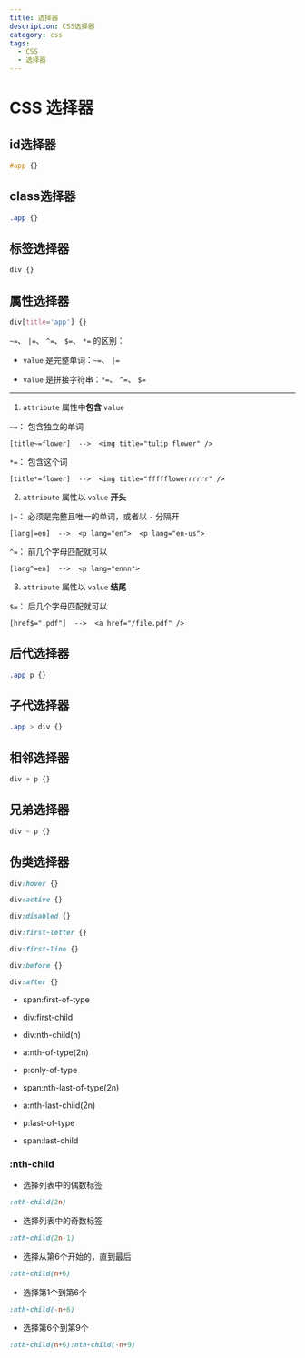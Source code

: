 ```yaml
---
title: 选择器
description: CSS选择器
category: css
tags:
  - CSS
  - 选择器
---
```


<script setup>
import NthChild from './components/NthChild.vue'
import TypeChild from './components/TypeChild.vue'
</script>

# CSS 选择器

## id选择器

```css
#app {}
```

## class选择器

```css
.app {}
```

## 标签选择器

```css
div {}
```

## 属性选择器

```css
div[title='app'] {}
```

`~=`、 `|=`、 `^=`、 `$=`、 `*=` 的区别：

- `value` 是完整单词：`~=`、 `|=`

- `value` 是拼接字符串：`*=`、 `^=`、 `$=`

---

1. `attribute` 属性中**包含** `value`

`~=`： 包含独立的单词

```
[title~=flower]  -->  <img title="tulip flower" />
```

`*=`： 包含这个词

```
[title*=flower]  -->  <img title="ffffflowerrrrrr" />
```

2. `attribute` 属性以 `value` **开头**

`|=`： 必须是完整且唯一的单词，或者以 `-` 分隔开

```
[lang|=en]  -->  <p lang="en">  <p lang="en-us">
```

`^=`： 前几个字母匹配就可以

```
[lang^=en]  -->  <p lang="ennn">
```

3. `attribute` 属性以 `value` **结尾**

`$=`： 后几个字母匹配就可以

```
[href$=".pdf"]  -->  <a href="/file.pdf" />
```

## 后代选择器

```css
.app p {}
```

## 子代选择器

```css
.app > div {}
```

## 相邻选择器

```css
div + p {}
```

## 兄弟选择器

```css
div ~ p {}
```

## 伪类选择器

```css
div:hover {}

div:active {}

div:disabled {}

div:first-letter {}

div:first-line {}

div:before {}

div:after {}
```

- span:first-of-type
<TypeChild class='aa'></TypeChild>

- div:first-child
<TypeChild class='bb'></TypeChild>

- div:nth-child(n)
<TypeChild class='cc'></TypeChild>

- a:nth-of-type(2n)
<TypeChild class='dd'></TypeChild>

- p:only-of-type
<TypeChild class='ee'></TypeChild>

- span:nth-last-of-type(2n)
<TypeChild class='ff'></TypeChild>

- a:nth-last-child(2n)
<TypeChild class='gg'></TypeChild>

- p:last-of-type
<TypeChild class='hh'></TypeChild>

- span:last-child
<TypeChild class='ii'></TypeChild>



### :nth-child

* 选择列表中的偶数标签

```css
:nth-child(2n)
```

<NthChild class='aa'></NthChild>

* 选择列表中的奇数标签

```css
:nth-child(2n-1)
```

<NthChild class='bb'></NthChild>

* 选择从第6个开始的，直到最后

```css
:nth-child(n+6)
```

<NthChild class='cc'></NthChild>

* 选择第1个到第6个

```css
:nth-child(-n+6)
```

<NthChild class='dd'></NthChild>

* 选择第6个到第9个

```css
:nth-child(n+6):nth-child(-n+9)
```

<NthChild class='ee'></NthChild>
